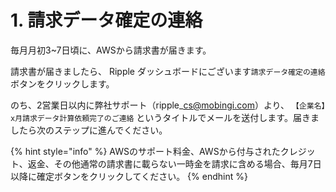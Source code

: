 # 1. 請求データ確定の連絡

毎月月初3~7日頃に、AWSから請求書が届きます。

請求書が届きましたら、 Ripple ダッシュボードにございます`請求データ確定の連絡`ボタンをクリックします。

のち、2営業日以内に弊社サポート（ripple\_cs@mobingi.com）より、  `【企業名】x月請求データ計算依頼完了のご連絡` というタイトルでメールを送付します。届きましたら次のステップに進んでください。

{% hint style="info" %}
AWSのサポート料金、AWSから付与されたクレジット、返金、その他通常の請求書に載らない一時金を請求に含める場合、毎月7日以降に確定ボタンをクリックしてください。
{% endhint %}




